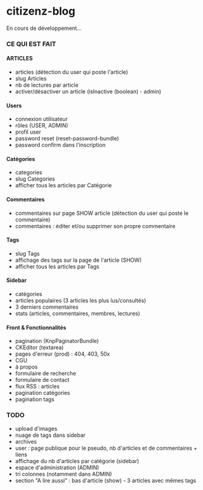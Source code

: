 # citizenz-blog
En cours de développement...

### CE QUI EST FAIT
#### ARTICLES
- articles (détection du user qui poste l'article)
- slug Articles
- nb de lectures par article
- activer/désactiver un article (isInactive (boolean) - admin)

#### Users
- connexion utilisateur
- rôles (USER, ADMIN)
- profil user
- password reset (reset-password-bundle)
- password confirm dans l'inscription

#### Catégories
- categories
- slug Categories
- afficher tous les articles par Catégorie

#### Commentaires
- commentaires sur page SHOW article (détection du user qui poste le commentaire)
- commentaires : éditer et/ou supprimer son propre commentaire

#### Tags
- slug Tags
- affichage des tags sur la page de l'article (SHOW)
- afficher tous les articles par Tags

#### Sidebar
- catégories
- articles populaires (3 articles les plus lus/consultés)
- 3 derniers commentaires
- stats (articles, commentaires, membres, lectures)

#### Front & Fonctionnalités
- pagination (KnpPaginatorBundle)
- CKEditor (textarea)
- pages d'erreur (prod) : 404, 403, 50x
- CGU
- à propos
- formulaire de recherche
- formulaire de contact
- flux RSS : articles
- pagination catégories
- pagination tags


### TODO
- upload d'images
- nuage de tags dans sidebar
- archives
- user : page publique pour le pseudo, nb d'articles et de commentaires + liens
- affichage du nb d'articles par catégorie (sidebar)
- espace d'administration (ADMIN)
- tri colonnes (notamment dans ADMIN)
- section "A lire aussi" : bas d'article (show) - 3 articles avec mêmes tags